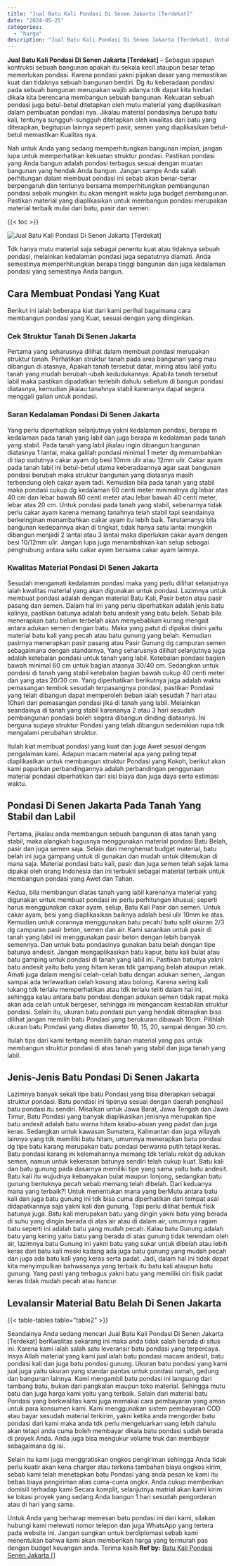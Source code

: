 ```yaml
---
title: "Jual Batu Kali Pondasi Di Senen Jakarta [Terdekat]"
date: "2024-05-25"
categories: 
  - "harga"
description: "Jual Batu Kali Pondasi Di Senen Jakarta [Terdekat]. Untuk Anda yang berharap memesan batu pondasi ini dari kami, silakan hubungi kami melewati nomor telepon..."
---
```


**Jual Batu Kali Pondasi Di Senen Jakarta \[Terdekat\]** – Sebagus apapun kontruksi sebuah bangunan apakah itu sekala kecil ataupun besar tetap memerlukan pondasi. Karena pondasi yakni pijakan dasar yang memastikan kuat dan tidaknya sebuah bangunan berdiri. Dg itu keberadaan pondasi pada sebuah bangunan merupakan wajib adanya tdk dapat kita hindari dikala kita berencana membangun sebuah bangunan. Kekuatan sebuah pondasi juga betul-betul ditetapkan oleh mutu material yang diaplikasikan dalam pembuatan pondasi nya. Jikalau material pondasinya berupa batu kali, tentunya sungguh-sungguh ditetapkan oleh kwalitas dari batu yang diterapkan, begitupun lainnya seperti pasir, semen yang diaplikasikan betul-betul memastikan Kualitas nya.

Nah untuk Anda yang sedang memperhitungkan bangunan impian, jangan lupa untuk memperhatikan kekuatan struktur pondasi. Pastikan pondasi yang Anda bangun adalah pondasi terbagus sesuai dengan muatan bangunan yang hendak Anda bangun. Jangan sampe Anda salah perhitungan dalam membuat pondasi ini sebab akan benar-benar berpengaruh dan tentunya bersama memperhitungkan pembangunan pondasi sebaik mungkin itu akan mengirit waktu juga budget pembangunan. Pastikan material yang diaplikasikan untuk membangun pondasi merupakan material terbaik mulai dari batu, pasir dan semen.

{{< toc >}}

![Jual Batu Kali Pondasi Di Senen Jakarta [Terdekat]](/images/jual-batu-kali-27.png)

Tdk hanya mutu material saja sebagai penentu kuat atau tidaknya sebuah pondasi, melainkan kedalaman pondasi juga sepatutnya diamati. Anda semestinya memperhitungkan berapa tinggi bangunan dan juga kedalaman pondasi yang semestinya Anda bangun.

## Cara Membuat Pondasi Yang Kuat

Berikut ini ialah beberapa kiat dari kami perihal bagaimana cara membangun pondasi yang Kuat, sesuai dengan yang diinginkan.

### Cek Struktur Tanah Di Senen Jakarta

Pertama yang seharusnya dilihat dalam membuat pondasi merupakan struktur tanah. Perhatikan struktur tanah pada area bangunan yang mau dibangun di atasnya, Apakah tanah tersebut datar, miring atau labil yaitu tanah yang mudah berubah-ubah kedudukannya. Apabila tanah tersebut labil maka pastikan dipadatkan terlebih dahulu sebelum di bangun pondasi diatasnya, kemudian jikalau tanahnya stabil karenanya dapat segera menggali galian untuk pondasi.

### Saran Kedalaman Pondasi Di Senen Jakarta

Yang perlu diperhatikan selanjutnya yakni kedalaman pondasi, berapa m kedalaman pada tanah yang labil dan juga berapa m kedalaman pada tanah yang stabil. Pada tanah yang labil jikalau ingin dibangun bangunan diatasnya 1 lantai, maka galilah pondasi minimal 1 meter dg menambahkan di tiap sudutnya cakar ayam dg besi 10mm ulir atau 12mm ulir. Cakar ayam pada tanah labil ini betul-betul utama keberadaannya agar saat bangunan pondasi berubah maka struktur bangunan yang diatasnya masih terbendung oleh cakar ayam tadi. Kemudian bila pada tanah yang stabil maka pondasi cukup dg kedalaman 60 centi meter minimalnya dg lebar atas 40 cm dan lebar bawah 60 centi meter atau lebar bawah 40 centi meter, lebar atas 20 cm. Untuk pondasi pada tanah yang stabil, sebenarnya tidak perlu cakar ayam karena memang tanahnya telah stabil tapi seandainya berkeinginan menambahkan cakar ayam itu lebih baik. Terutamanya bila bangunan kedepannya akan di tingkat, tidak hanya satu lantai mungkin dibangun menjadi 2 lantai atau 3 lantai maka diperlukan cakar ayam dengan besi 10/12mm ulir. Jangan lupa juga menambahkan kan selup sebagai penghubung antara satu cakar ayam bersama cakar ayam lainnya.

### Kwalitas Material Pondasi Di Senen Jakarta

Sesudah mengamati kedalaman pondasi maka yang perlu dilihat selanjutnya ialah kwalitas material yang akan digunakan untuk pondasi. Lazimnya untuk membuat pondasi adalah dengan material Batu Kali, Pasir beton atau pasir pasang dan semen. Dalam hal ini yang perlu diperhatikan adalah jenis batu kalinya, pastikan batunya adalah batu andesit yang batu belah. Sebab bila menerapkan batu belum terbelah akan menyebabkan kurang mengait antara adukan semen dengan batu. Maka yang patut di dipakai disini yaitu material batu kali yang pecah atau batu gunung yang belah. Kemudian pasirnya menerapkan pasir pasang atau Pasir Gunung dg campuran semen sebagaimana dengan standarnya, Yang seharusnya dilihat selanjutnya juga adalah ketebalan pondasi untuk tanah yang labil. Ketebalan pondasi bagian bawah minimal 60 cm untuk bagian atasnya 30/40 cm. Sedangkan untuk pondasi di tanah yang stabil ketebalan bagian bawah cukup 40 centi meter dan yang atas 20/30 cm. Yang diperhatikan berikutnya juga adalah waktu pemasangan tembok sesudah terpasangnya pondasi, pastikan Pondasi yang telah dibangun dapat memperoleh beban ialah sesudah 7 hari atau 10hari dari pemasangan pondasi jika di tanah yang labil. Melainkan seandainya di tanah yang stabil karenanya 2 atau 3 hari sesudah pembangunan pondasi boleh segera dibangun dinding diatasnya. Ini berguna supaya struktur Pondasi yang telah dibangun sedemikian rupa tdk mengalami perubahan struktur.

Itulah kiat membuat pondasi yang kuat dan juga Awet sesuai dengan pengalaman kami. Adapun macam material apa yang paling tepat diaplikasikan untuk membangun struktur Pondasi yang Kokoh, berikut akan kami paparkan perbandingannya adalah perbandingan penggunaan material pondasi diperhatikan dari sisi biaya dan juga daya serta estimasi waktu.

## Pondasi Di Senen Jakarta Pada Tanah Yang Stabil dan Labil

Pertama, jikalau anda membangun sebuah bangunan di atas tanah yang stabil, maka alangkah bagusnya menggunakan material pondasi Batu Belah, pasir dan juga semen saja. Selain dari menghemat budget material, batu belah ini juga gampang untuk di gunakan dan mudah untuk ditemukan di mana saja. Material pondasi batu kali, pasir dan juga semen telah sejak lama dipakai oleh orang Indonesia dan ini terbukti sebagai material terbaik untuk membangun pondasi yang Awet dan Tahan.

Kedua, bila membangun diatas tanah yang labil karenanya material yang digunakan untuk membuat pondasi ini perlu perhitungan khusus; seperti harus menggunakan cakar ayam, selup, Batu Kali Pasir dan semen. Untuk cakar ayam, besi yang diaplikasikan baiknya adalah besi ulir 10mm ke atas. Kemudian untuk corannya menggunakan batu pecah/ batu split ukuran 2/3 dg campuran pasir beton, semen dan air. Kami sarankan untuk pasir di tanah yang labil ini menggunakan pasir beton dengan lebih banyak semennya. Dan untuk batu pondasinya gunakan batu belah dengan tipe batunya andesit. Jangan mengaplikasikan batu kapur, batu kali bulat atau batu gamping untuk pondasi di tanah yang labil ini. Pastikan batunya yakni batu andesit yaitu batu yang hitam keras tdk gampang belah ataupun retak. Amati juga dalam mengisi celah-celah batu dengan adukan semen, Jangan sampai ada terlewatkan celah kosong atau bolong. Karena sering kali tukang tdk terlalu memperhatikan atau tdk terlalu teliti dalam hal ini, sehingga kalau antara batu pondasi dengan adukan semen tidak rapat maka akan ada celah untuk bergeser, sehingga ini mengancam kestabilan struktur pondasi. Selain itu, ukuran batu pondasi pun yang hendak diterapkan bisa dilihat jangan memilih batu Pondasi yang berukuran dibawah 10cm. Pilihlah ukuran batu Pondasi yang diatas diameter 10, 15, 20, sampai dengan 30 cm.

Itulah tips dari kami tentang memilih bahan material yang pas untuk membangun struktur pondasi di atas tanah yang stabil dan juga tanah yang labil.

## Jenis-Jenis Batu Pondasi Di Senen Jakarta

Lazimnya banyak sekali tipe batu Pondasi yang bisa diterapkan sebagai struktur pondasi. Batu pondasi ini tipenya sesuai dengan daerah penghasil batu pondasi itu sendiri. Misalkan untuk Jawa Barat, Jawa Tengah dan Jawa Timur, Batu Pondasi yang banyak diaplikasikan jenisnya merupakan tipe batu andesit adalah batu warna hitam keabu-abuan yang padat dan juga keras. Sedangkan untuk kawasan Sumatera, Kalimantan dan juga wilayah lainnya yang tdk memiliki batu hitam, umumnya menerapkan batu pondasi dg tipe batu karang merupakan batu pondasi berwarna putih tetapi keras. Batu pondasi karang ini kelemahannya memang tdk terlalu rekat dg adukan semen, namun untuk kekerasan batunya sendiri telah cukup kuat. Batu kali dan batu gunung pada dasarnya memiliki tipe yang sama yaitu batu andesit. Batu kali itu wujudnya kebanyakan bulat maupun lonjong, sedangkan batu gunung bentuknya pecah sebab memang telah dibelah. Dari keduanya mana yang terbaik?! Untuk menentukan mana yang berMutu antara batu kali dan juga batu gunung ini tdk bisa cuma diperhatikan dari tempat asal didapatkannya saja yakni kali dan gunung. Tapi perlu dilihat bentuk fisik batunya juga. Batu kali merupakan batu yang dingin yakni batu yang berada di suhu yang dingin berada di atas air atau di dalam air, umumnya ragam batu seperti ini adalah batu yang mudah pecah. Kalau batu Gunung adalah batu yang kering yaitu batu yang berada di atas gunung tidak terendam oleh air, lazimnya batu Gunung ini yakni batu yang sukar untuk dibelah atau lebih keras dari batu kali meski kadang ada juga batu gunung yang mudah pecah dan juga ada batu kali yang keras serta padat. Jadi, dalam hal ini tidak dapat kita menyimpulkan bahwasanya yang terbaik itu batu kali ataupun batu gunung. Yang pasti yang terbagus yakni batu yang memiliki ciri fisik padat keras tidak mudah pecah atau hancur.

## Levalansir Material Batu Belah Di Senen Jakarta

{{< table-tables table="table2" >}}

Seandainya Anda sedang mencari Jual Batu Kali Pondasi Di Senen Jakarta \[Terdekat\] berKwalitas sekarang ini maka anda tidak salah berada di situs ini. Karena kami ialah salah satu leveransir batu pondasi yang terpercaya. Insya Allah material yang kami jual ialah batu pondasi macam andesit, batu pondasi kali dan juga batu pondasi gunung. Ukuran batu pondasi yang kami jual juga yaitu ukuran yang standar pantas untuk pondasi rumah, gedung dan bangunan lainnya. Kami mengambil batu pondasi ini langsung dari tambang batu, bukan dari pangkalan maupun toko material. Sehingga mutu batu dan juga harga kami yaitu yang terbaik. Selain dari material batu Pondasi yang berkwalitas kami juga memakai cara pembayaran yang aman untuk para konsumen kami. Kami menggunakan sistem pembayaran COD atau bayar sesudah material terkirim, yakni ketika anda mengorder batu pondasi dari kami maka anda tdk perlu mengeluarkan uang lebih dahulu akan tetapi anda cuma boleh membayar dikala batu pondasi sudah berada di proyek Anda. Anda juga bisa mengukur volume truk dan membayar sebagaimana dg isi.

Selain itu kami juga menggratiskan ongkos pengiriman sehingga Anda tidak perlu kuatir akan kena charger atau terkena tambahan biaya ongkos kirim, sebab kami telah menetapkan batu Pondasi yang anda pesan ke kami itu bebas biaya pengiriman alias cuma-cuma ongkir. Anda cukup memberikan domisili terhadap kami Secara komplit, selanjutnya matrial akan kami kirim ke lokasi proyek yang sedang Anda bangun 1 hari sesudah pengorderan atau di hari yang sama.

Untuk Anda yang berharap memesan batu pondasi ini dari kami, silakan hubungi kami melewati nomor telepon dan juga WhatsApp yang tertera pada website ini. Jangan sungkan untuk berdiplomasi sebab kami menentukan bahwa kami akan memberikan harga yang termurah pas dengan budget keuangan anda. Terima kasih
**Ref by:** [Batu Kali Pondasi Senen Jakarta []](https://id.wikipedia.org/wiki/Batu)

